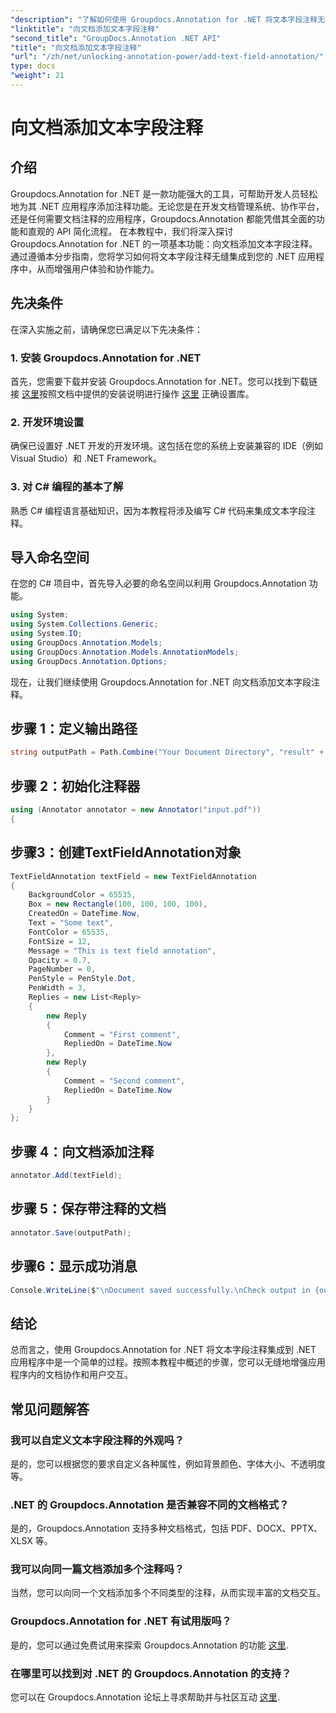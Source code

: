 ```yaml
---
"description": "了解如何使用 Groupdocs.Annotation for .NET 将文本字段注释无缝集成到您的 .NET 应用程序中。"
"linktitle": "向文档添加文本字段注释"
"second_title": "GroupDocs.Annotation .NET API"
"title": "向文档添加文本字段注释"
"url": "/zh/net/unlocking-annotation-power/add-text-field-annotation/"
type: docs
"weight": 21
---
```


# 向文档添加文本字段注释

## 介绍
Groupdocs.Annotation for .NET 是一款功能强大的工具，可帮助开发人员轻松地为其 .NET 应用程序添加注释功能。无论您是在开发文档管理系统、协作平台，还是任何需要文档注释的应用程序，Groupdocs.Annotation 都能凭借其全面的功能和直观的 API 简化流程。
在本教程中，我们将深入探讨 Groupdocs.Annotation for .NET 的一项基本功能：向文档添加文本字段注释。通过遵循本分步指南，您将学习如何将文本字段注释无缝集成到您的 .NET 应用程序中，从而增强用户体验和协作能力。
## 先决条件
在深入实施之前，请确保您已满足以下先决条件：
### 1. 安装 Groupdocs.Annotation for .NET
首先，您需要下载并安装 Groupdocs.Annotation for .NET。您可以找到下载链接 [这里](https://releases.groupdocs.com/annotation/net/)按照文档中提供的安装说明进行操作 [这里](https://tutorials.groupdocs.com/annotation/net/) 正确设置库。
### 2. 开发环境设置
确保已设置好 .NET 开发的开发环境。这包括在您的系统上安装兼容的 IDE（例如 Visual Studio）和 .NET Framework。
### 3. 对 C# 编程的基本了解
熟悉 C# 编程语言基础知识，因为本教程将涉及编写 C# 代码来集成文本字段注释。

## 导入命名空间
在您的 C# 项目中，首先导入必要的命名空间以利用 Groupdocs.Annotation 功能。
```csharp
using System;
using System.Collections.Generic;
using System.IO;
using GroupDocs.Annotation.Models;
using GroupDocs.Annotation.Models.AnnotationModels;
using GroupDocs.Annotation.Options;
```

现在，让我们继续使用 Groupdocs.Annotation for .NET 向文档添加文本字段注释。
## 步骤 1：定义输出路径
```csharp
string outputPath = Path.Combine("Your Document Directory", "result" + Path.GetExtension("input.pdf"));
```
## 步骤 2：初始化注释器
```csharp
using (Annotator annotator = new Annotator("input.pdf"))
{
```
## 步骤3：创建TextFieldAnnotation对象
```csharp
TextFieldAnnotation textField = new TextFieldAnnotation
{
    BackgroundColor = 65535,
    Box = new Rectangle(100, 100, 100, 100),
    CreatedOn = DateTime.Now,
    Text = "Some text",
    FontColor = 65535,
    FontSize = 12,
    Message = "This is text field annotation",
    Opacity = 0.7,
    PageNumber = 0,
    PenStyle = PenStyle.Dot,
    PenWidth = 3,
    Replies = new List<Reply>
    {
        new Reply
        {
            Comment = "First comment",
            RepliedOn = DateTime.Now
        },
        new Reply
        {
            Comment = "Second comment",
            RepliedOn = DateTime.Now
        }
    }
};
```
## 步骤 4：向文档添加注释
```csharp
annotator.Add(textField);
```
## 步骤 5：保存带注释的文档
```csharp
annotator.Save(outputPath);
```
## 步骤6：显示成功消息
```csharp
Console.WriteLine($"\nDocument saved successfully.\nCheck output in {outputPath}.");
```

## 结论
总而言之，使用 Groupdocs.Annotation for .NET 将文本字段注释集成到 .NET 应用程序中是一个简单的过程。按照本教程中概述的步骤，您可以无缝地增强应用程序内的文档协作和用户交互。
## 常见问题解答
### 我可以自定义文本字段注释的外观吗？
是的，您可以根据您的要求自定义各种属性，例如背景颜色、字体大小、不透明度等。
### .NET 的 Groupdocs.Annotation 是否兼容不同的文档格式？
是的，Groupdocs.Annotation 支持多种文档格式，包括 PDF、DOCX、PPTX、XLSX 等。
### 我可以向同一篇文档添加多个注释吗？
当然，您可以向同一个文档添加多个不同类型的注释，从而实现丰富的文档交互。
### Groupdocs.Annotation for .NET 有试用版吗？
是的，您可以通过免费试用来探索 Groupdocs.Annotation 的功能 [这里](https://releases。groupdocs.com/).
### 在哪里可以找到对 .NET 的 Groupdocs.Annotation 的支持？
您可以在 Groupdocs.Annotation 论坛上寻求帮助并与社区互动 [这里](https://forum。groupdocs.com/c/annotation/10).